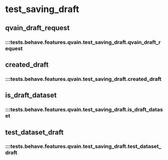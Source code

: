 # test_saving_draft

## qvain_draft_request

### :::tests.behave.features.qvain.test_saving_draft.qvain_draft_request

## created_draft

### :::tests.behave.features.qvain.test_saving_draft.created_draft

## is_draft_dataset

### :::tests.behave.features.qvain.test_saving_draft.is_draft_dataset

## test_dataset_draft

### :::tests.behave.features.qvain.test_saving_draft.test_dataset_draft
